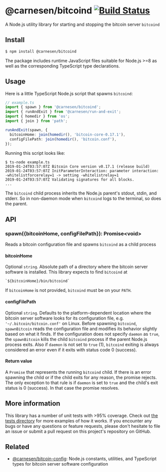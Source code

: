 # @carnesen/bitcoind [![Build Status](https://travis-ci.com/carnesen/bitcoind.svg?branch=master)](https://travis-ci.com/carnesen/bitcoind)

A Node.js utility library for starting and stopping the bitcoin server `bitcoind`

## Install
```
$ npm install @carnesen/bitcoind
```
The package includes runtime JavaScript files suitable for Node.js >=8 as well as the corresponding TypeScript type declarations.

## Usage

Here is a little TypeScript Node.js script that spawns `bitcoind`:
```ts
// example.ts
import { spawn } from '@carnesen/bitcoind';
import { runAndExit } from '@carnesen/run-and-exit';
import { homedir } from 'os';
import { join } from 'path';

runAndExit(spawn, {
  bitcoinHome: join(homedir(), 'bitcoin-core-0.17.1'),
  configFilePath: join(homedir(), 'bitcoin.conf'),  
});
```

Running this script looks like:
```
$ ts-node example.ts
2019-01-24T03:57:07Z Bitcoin Core version v0.17.1 (release build)
2019-01-24T03:57:07Z InitParameterInteraction: parameter interaction: -whitelistforcerelay=1 -> setting -whitelistrelay=1
2019-01-24T03:57:07Z Validating signatures for all blocks.
...
```
The `bitcoind` child process inherits the Node.js parent's stdout, stdin, and stderr. So in non-daemon mode when `bitcoind` logs to the terminal, so does the parent.

## API
### spawn({bitcoinHome, configFilePath}): Promise\<void>
Reads a bitcoin configuration file and spawns `bitcoind` as a child process

#### bitcoinHome
Optional `string`. Absolute path of a directory where the bitcoin server software is installed. This library expects to find `bitcoind` at 
```
`${bitcoinHome}/bin/bitcoind` 
```
If `bitcoinHome` is not provided, `bitcoind` must be on your `PATH`.

#### configFilePath
Optional `string`. Defaults to the platform-dependent location where the bitcoin server software looks for its configuration file, e.g. `'~/.bitcoin/bitcoin.conf'` on Linux. Before spawning `bitcoind`, `spawnBitcoin` reads the configuration file and modifies its behavior slightly based on what it finds. If the configuration does not specify `daemon` as `true`, the `spawnBitcoin` kills the child `bitcoind` process if the parent Node.js process exits. Also if `daemon` is not set to `true` (1), `bitcoind` exiting is always considered an error even if it exits with status code 0 (success).

#### Return value
A `Promise` that represents the running `bitcoind` child. If there is an error spawning the child or if the child exits for any reason, the promise rejects. The only exception to that rule is if `daemon` is set to `true` and the child's exit status is 0 (success). In that case the promise resolves.

## More information
This library has a number of unit tests with >95% coverage. Check out [the tests directory](src/__tests__) for more examples of how it works. If you encounter any bugs or have any questions or feature requests, please don't hesitate to file an issue or submit a pull request on this project's repository on GitHub.

## Related
- [@carnesen/bitcoin-config](https://github.com/carnesen/bitcoin-config): Node.js constants, utilities, and TypeScript types for bitcoin server software configuration

